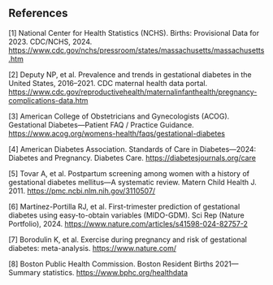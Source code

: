 ## References

[1] National Center for Health Statistics (NCHS). Births: Provisional Data for 2023. CDC/NCHS, 2024.
https://www.cdc.gov/nchs/pressroom/states/massachusetts/massachusetts.htm

[2] Deputy NP, et al. Prevalence and trends in gestational diabetes in the United States, 2016–2021. CDC maternal health data portal.
https://www.cdc.gov/reproductivehealth/maternalinfanthealth/pregnancy-complications-data.htm

[3] American College of Obstetricians and Gynecologists (ACOG). Gestational Diabetes—Patient FAQ / Practice Guidance.
https://www.acog.org/womens-health/faqs/gestational-diabetes

[4] American Diabetes Association. Standards of Care in Diabetes—2024: Diabetes and Pregnancy. Diabetes Care.
https://diabetesjournals.org/care

[5] Tovar A, et al. Postpartum screening among women with a history of gestational diabetes mellitus—A systematic review. Matern Child Health J. 2011.
https://pmc.ncbi.nlm.nih.gov/3110507/

[6] Martínez-Portilla RJ, et al. First-trimester prediction of gestational diabetes using easy-to-obtain variables (MIDO-GDM). Sci Rep (Nature Portfolio), 2024.
https://www.nature.com/articles/s41598-024-82757-2

[7] Borodulin K, et al. Exercise during pregnancy and risk of gestational diabetes: meta-analysis.
https://www.nature.com/

[8] Boston Public Health Commission. Boston Resident Births 2021—Summary statistics.
https://www.bphc.org/healthdata
